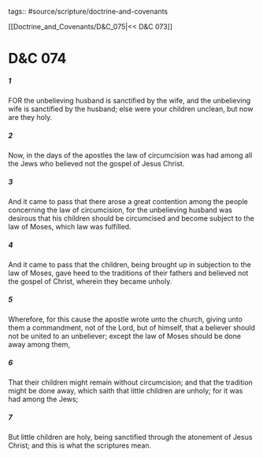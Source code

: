 tags:: #source/scripture/doctrine-and-covenants

[[Doctrine_and_Covenants/D&C_075|<< D&C 073]]

# D&C 074

##### 1

FOR the unbelieving husband is sanctified by the wife, and the unbelieving wife is sanctified by the husband; else were your children unclean, but now are they holy.

##### 2

Now, in the days of the apostles the law of circumcision was had among all the Jews who believed not the gospel of Jesus Christ.

##### 3

And it came to pass that there arose a great contention among the people concerning the law of circumcision, for the unbelieving husband was desirous that his children should be circumcised and become subject to the law of Moses, which law was fulfilled.

##### 4

And it came to pass that the children, being brought up in subjection to the law of Moses, gave heed to the traditions of their fathers and believed not the gospel of Christ, wherein they became unholy.

##### 5

Wherefore, for this cause the apostle wrote unto the church, giving unto them a commandment, not of the Lord, but of himself, that a believer should not be united to an unbeliever; except the law of Moses should be done away among them,

##### 6

That their children might remain without circumcision; and that the tradition might be done away, which saith that little children are unholy; for it was had among the Jews;

##### 7

But little children are holy, being sanctified through the atonement of Jesus Christ; and this is what the scriptures mean.
